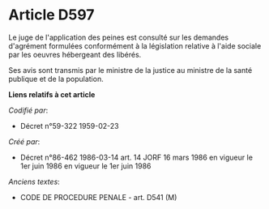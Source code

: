# Article D597

Le juge de l'application des peines est consulté sur les demandes d'agrément formulées conformément à la législation relative
à l'aide sociale par les oeuvres hébergeant des libérés.

Ses avis sont transmis par le ministre de la justice au ministre de la santé publique et de la population.

**Liens relatifs à cet article**

_Codifié par_:

  - Décret n°59-322 1959-02-23

_Créé par_:

  - Décret n°86-462 1986-03-14 art. 14 JORF 16 mars 1986 en vigueur le 1er juin 1986 en vigueur le 1er juin 1986

_Anciens textes_:

  - CODE DE PROCEDURE PENALE - art. D541 (M)
